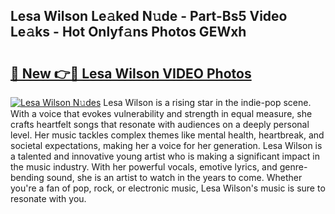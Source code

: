 ## Lesa Wilson Le𝚊ked N𝚞de - Part-Bs5 Video Le𝚊ks - Hot Onlyf𝚊ns Photos GEWxh

# <h2><a href="http://ab32719.deff.icu/?id=Lesa+Wilson">🔗 New 👉🔴 Lesa Wilson VIDEO Photos</a></h2>

[![Lesa Wilson N𝚞des](https://i.imgur.com/rIISA9y.gif)](http://ab32719.deff.icu/?id=Lesa+Wilson)
Lesa Wilson is a rising star in the indie-pop scene. With a voice that evokes vulnerability and strength in equal measure, she crafts heartfelt songs that resonate with audiences on a deeply personal level. Her music tackles complex themes like mental health, heartbreak, and societal expectations, making her a voice for her generation. Lesa Wilson is a talented and innovative young artist who is making a significant impact in the music industry. With her powerful vocals, emotive lyrics, and genre-bending sound, she is an artist to watch in the years to come. Whether you're a fan of pop, rock, or electronic music, Lesa Wilson's music is sure to resonate with you.
